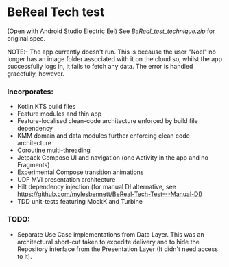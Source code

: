 # BeReal Tech test
(Open with Android Studio Electric Eel)
See *BeReal_test_technique.zip* for original spec.

NOTE:- The app currently doesn't run. This is because the user "Noel" no longer has an image folder associated with it on the cloud so, whilst the app successfully logs in, it fails to fetch any data. The error is handled gracefully, however.

### Incorporates:

- Kotlin KTS build files
- Feature modules and thin app
- Feature-localised clean-code architecture enforced by build file dependency
- KMM domain and data modules further enforcing clean code architecture
- Coroutine multi-threading
- Jetpack Compose UI and navigation (one Activity in the app and no Fragments)
- Experimental Compose transition animations
- UDF MVI presentation architecture
- Hilt dependency injection (for manual DI alternative, see https://github.com/mylesbennett/BeReal-Tech-Test---Manual-DI)
- TDD unit-tests featuring MockK and Turbine

### TODO:

- Separate Use Case implementations from Data Layer. This was an architectural short-cut taken to expedite delivery and to hide the Repository interface from the Presentation Layer (It didn't need access to it).
